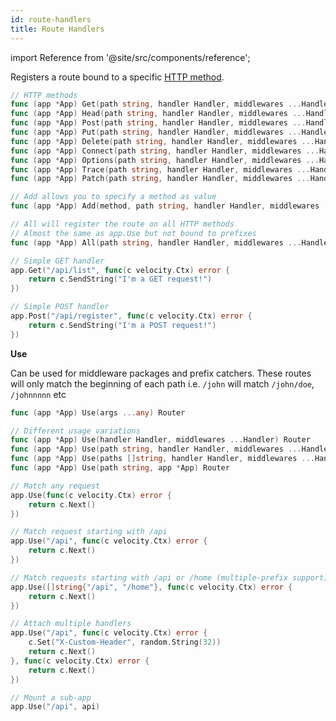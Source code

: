 ```yaml
---
id: route-handlers
title: Route Handlers
---
```


import Reference from '@site/src/components/reference';

Registers a route bound to a specific [HTTP method](https://developer.mozilla.org/en-US/docs/Web/HTTP/Methods).

```go title="Signatures"
// HTTP methods
func (app *App) Get(path string, handler Handler, middlewares ...Handler) Router
func (app *App) Head(path string, handler Handler, middlewares ...Handler) Router
func (app *App) Post(path string, handler Handler, middlewares ...Handler) Router
func (app *App) Put(path string, handler Handler, middlewares ...Handler) Router
func (app *App) Delete(path string, handler Handler, middlewares ...Handler) Router
func (app *App) Connect(path string, handler Handler, middlewares ...Handler) Router
func (app *App) Options(path string, handler Handler, middlewares ...Handler) Router
func (app *App) Trace(path string, handler Handler, middlewares ...Handler) Router
func (app *App) Patch(path string, handler Handler, middlewares ...Handler) Router

// Add allows you to specify a method as value
func (app *App) Add(method, path string, handler Handler, middlewares ...Handler) Router

// All will register the route on all HTTP methods
// Almost the same as app.Use but not bound to prefixes
func (app *App) All(path string, handler Handler, middlewares ...Handler) Router
```

```go title="Examples"
// Simple GET handler
app.Get("/api/list", func(c velocity.Ctx) error {
    return c.SendString("I'm a GET request!")
})

// Simple POST handler
app.Post("/api/register", func(c velocity.Ctx) error {
    return c.SendString("I'm a POST request!")
})
```

<Reference id="use">**Use**</Reference>

Can be used for middleware packages and prefix catchers. These routes will only match the beginning of each path i.e. `/john` will match `/john/doe`, `/johnnnnn` etc

```go title="Signature"
func (app *App) Use(args ...any) Router

// Different usage variations
func (app *App) Use(handler Handler, middlewares ...Handler) Router
func (app *App) Use(path string, handler Handler, middlewares ...Handler) Router
func (app *App) Use(paths []string, handler Handler, middlewares ...Handler) Router
func (app *App) Use(path string, app *App) Router
```

```go title="Examples"
// Match any request
app.Use(func(c velocity.Ctx) error {
    return c.Next()
})

// Match request starting with /api
app.Use("/api", func(c velocity.Ctx) error {
    return c.Next()
})

// Match requests starting with /api or /home (multiple-prefix support)
app.Use([]string{"/api", "/home"}, func(c velocity.Ctx) error {
    return c.Next()
})

// Attach multiple handlers 
app.Use("/api", func(c velocity.Ctx) error {
    c.Set("X-Custom-Header", random.String(32))
    return c.Next()
}, func(c velocity.Ctx) error {
    return c.Next()
})

// Mount a sub-app
app.Use("/api", api)
```
